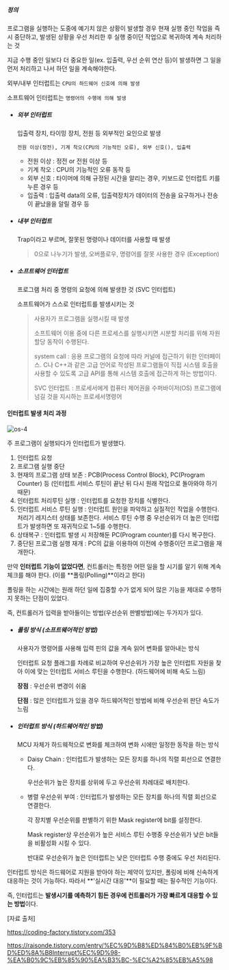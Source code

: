 

##### 정의

프로그램을 실행하는 도중에 예기치 않은 상황이 발생할 경우 현재 실행 중인 작업을 즉시 중단하고, 발생된 상황을 우선 처리한 후 실행 중이던 작업으로 복귀하여 계속 처리하는 것



지금 수행 중인 일보다 더 중요한 일(ex. 입출력, 우선 순위 연산 등)이 발생하면 그 일을 먼저 처리하고 나서 하던 일을 계속해야한다.



외부/내부 인터럽트는 `CPU의 하드웨어 신호에 의해 발생`

소프트웨어 인터럽트는 `명령어의 수행에 의해 발생`

- ##### 외부 인터럽트

  입출력 장치, 타이밍 장치, 전원 등 외부적인 요인으로 발생

  `전원 이상(정전), 기계 착오(CPU의 기능적인 오류), 외부 신호(), 입출력`

  - 전원 이상 : 정전 or 전원 이상 등
  - 기계 착오 : CPU의 기능적인 오류 동작 등
  - 외부 신호 : 타이머에 의해 규정된 시간을 알리는 경우, 키보드로 인터럽트 키를 누른 경우 등
  - 입출력 : 입출력 data의 오류, 입출력장치가 데이터의 전송을 요구하거나 전송이 끝났을을 알릴 경우 등

- ##### 내부 인터럽트

  Trap이라고 부르며, 잘못된 명령이나 데이터를 사용할 때 발생

  > 0으로 나누기가 발생, 오버플로우, 명령어를 잘못 사용한 경우 (Exception)

- ##### 소프트웨어 인터럽트

  프로그램 처리 중 명령의 요청에 의해 발생한 것 (SVC 인터럽트)

  소프트웨어가 스스로 인터럽트를 발생시키는 것

  > 사용자가 프로그램을 실행시킬 때 발생
  >
  > 소프트웨어 이용 중에 다른 프로세스를 실행시키면 시분할 처리를 위해 자원 할당 동작이 수행된다.
  >
  > 
  >
  > system call :  응용 프로그램의 요청에 따라 커널에 접근하기 위한 인터페이스. C나 C++과 같은 고급 언어로 작성된 프로그램들이 직접 시스템 호출을 사용할 수 있도록 고급 API를 통해 시스템 호출에 접근하게 하는 방법이다.
  >
  > SVC 인터럽트 : 프로세서에게 컴퓨터 제어권을 수퍼바이저(OS) 프로그램에 넘길 것을 지시하는 프로세서명령어



#### 인터럽트 발생 처리 과정

![os-4](https://user-images.githubusercontent.com/24764210/108018517-52e4e700-705b-11eb-8569-51e516390607.png)

주 프로그램이 실행되다가 인터럽트가 발생했다.

1. 인터럽트 요청
2. 프로그램 실행 중단
3. 현재의 프로그램 상태 보존 : PCB(Process Control Block), PC(Program Counter) 등 (인터럽트 서비스 루틴이 끝난 뒤 다시 원래 작업으로 돌아와야 하기 때문)
4. 인터럽트 처리루틴 실행 : 인터럽트를 요청한 장치를 식별한다.
5. 인터럽트 서비스 루틴 실행 : 인터럽트 원인을 파악하고 실질적인 작업을 수행한다. 처리기 레지스터 상태를 보존한다. 서비스 루틴 수행 중 우선순위가 더 높은 인터럽트가 발생하면 또 재귀적으로 1~5를 수행한다.
6. 상태복구 : 인터럽트 발생 시 저장해둔 PC(Program counter)를 다시 복구한다.
7. 중단된 프로그램 실행 재개 : PC의 값을 이용하여 이전에 수행중이던 프로그램을 재개한다.



만약 **인터럽트 기능이 없었다면**, 컨트롤러는 특정한 어떤 일을 할 시기를 알기 위해 계속 체크를 해야 한다. (이를 **폴링(Polling)**이라고 한다)

폴링을 하는 시간에는 원래 하던 일에 집중할 수가 없게 되어 많은 기능을 제대로 수행하지 못하는 단점이 있었다.



즉, 컨트롤러가 입력을 받아들이는 방법(우선순위 판별방법)에는 두가지가 있다.

- ##### 폴링 방식 (소프트웨어적인 방법)

  사용자가 명령어를 사용해 입력 핀의 값을 계속 읽어 변화를 알아내는 방식

  인터럽트 요청 플래그를 차례로 비교하여 우선순위가 가장 높은 인터럽트 자원을 찾아 이에 맞는 인터럽트 서비스 루틴을 수행한다. (하드웨어에 비해 속도 느림)

  **장점** : 우선순위 변경이 쉬움

  **단점** : 많은 인터럽트가 있을 경우 하드웨어적인 방법에 비해 우선순위 판단 속도가 느림



- ##### 인터럽트 방식 (하드웨어적인 방법)

  MCU 자체가 하드웨적으로 변화를 체크하여 변화 시에만 일정한 동작을 하는 방식

  <!-- MCU (=마이크로 컨트롤러) : 마이크로 프로세서(CPU) + 입출력 모듈을 하나의 칩으로 만들어 놓은 것 -->

  - Daisy Chain : 인터럽트가 발생하는 모든 장치를 하나의 직렬 회선으로 연결한다.

    우선순위가 높은 장치를 상위에 두고 우선순위 차례대로 배치한다.

    

  - 병렬 우선순위 부여 : 인터럽트가 발생하는 모든 장치를 하나의 직렬 회선으로 연결한다.

    각 장치별 우선순위를 판별하기 위한 Mask register에 bit를 설정한다.

    Mask register상 우선순위가 높은 서비스 루틴 수행중 우선순위가 낮은 bit들을 비활성화 시킬 수 있다.

    반대로 우선순위가 높은 인터럽트는 낮은 인터럽트 수행 중에도 우선 처리된다.



인터럽트 방식은 하드웨어로 지원을 받아야 하는 제약이 있지만, 폴링에 비해 신속하게 대응하는 것이 가능하다. 따라서 **'실시간 대응'**이 필요할 때는 필수적인 기능이다.



즉, 인터럽트는 **발생시기를 예측하기 힘든 경우에 컨트롤러가 가장 빠르게 대응할 수 있는 방법**이다.



[자료 출처]

https://coding-factory.tistory.com/353

https://raisonde.tistory.com/entry/%EC%9D%B8%ED%84%B0%EB%9F%BD%ED%8A%B8Interrupt%EC%9D%98-%EA%B0%9C%EB%85%90%EA%B3%BC-%EC%A2%85%EB%A5%98